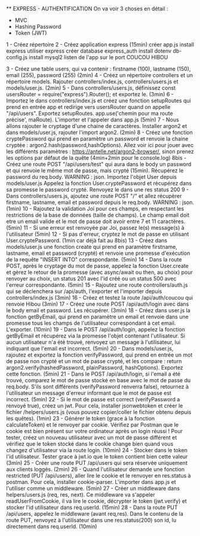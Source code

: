 \*\* EXPRESS - AUTHENTIFICATION
On va voir 3 choses en détail :

- MVC
- Hashing Password
- Token (JWT)

1 - Créez répertoire
2 - Créez application express (15min)
créer app.js
install express
utiliser express
créer database express_auth
install dotenv
db-config.js
install mysql2
listen de l'app sur le port
COUCOU HIBOU

3 - Créez une table users, qui va contenir : firstname (100), lastname (150), email (255), password (255) (2min)
4 - Créez un répertoire controllers et un répertoire models. Rajouter controllers/index.js, controllers/users.js et models/user.js. (2min)
5 - Dans controllers/users.js, définissez const usersRouter = require("express").Router(); et exportez le. (3min)
6 - Importez le dans controllers/index.js et créez une fonction setupRoutes qui prend en entrée app et redirige vers usersRouter quand on appelle "/api/users". Exportez setupRoutes. app.use('chemin pour ma route précise', maRoute). L'importer et l'appeler dans app.js (5min)
7 - Nous allons rajouter le cryptage d'une chaine de caractères. Installer argon2 et dans models/user.js, rajouter l'import argon2. (2min)
8 - Créez une fonction cryptePassword qui prend en paramètre un password et renvoie la chaine cryptée : argon2.hash(password,hashOptions). Allez voir ici pour jouer avec les différents paramètres : https://antelle.net/argon2-browser/, sinon prenez les options par défaut de la quête (4min+2min pour le console.log)
8bis - Créez une route POST "/api/users/test" qui aura dans le body un password et qui renvoie le même mot de passe, mais crypté (15min).
Récupérez le password du req.body. WARNING : json.
Importez l'objet User depuis models/user.js
Appelez la fonction User.cryptePassword et récupérez dans sa promesse le password crypté.
Renvoyez le dans une res status 200
9 - Dans controllers/users.js, ajoutez une route POST "/" et allez récupèrer firstname, lastname, email et password depuis le req.body. WARNING : json. (1min)
10 - Rajoutez la validation Joi pour ces champs, en respectant les restrictions de la base de données (taille de champs). Le champ email doit etre un email valide et le mot de passe doit avoir entre 7 et 11 caractères. (5min)
11 - Si une erreur est renvoyée par Joi, passez le(s) message(s) à l'utilisateur (5min)
12 - Si pas d'erreur, cryptez le mot de passe en utilisant User.cryptePassword. (1min car déjà fait au 8bis)
13 - Créez dans models/user.js une fonction create qui prend en paramètre firstname, lastname, email et password (crypté) et renvoie une promesse d'exécution de la requête "INSERT INTO" correspondante. (5min)
14 - Dans la route POST, après le cryptage du mot de passe, appelez la fonction User.create et gèrez le retour de la promesse (avec async/await ou then, au choix) pour renvoyer au choix, un status 201 avec l'id créé ou un status 500 avec l'erreur correspondante. (5min)
15 - Rajoutez une route controllers/auth.js qui se déclenchera sur /api/auth, l'exporter et l'importer depuis controllers/index.js (3min)
16 - Créez et testez la route /api/auth/coucou qui renvoie Hibou (3min)
17 - Créez une route POST /api/auth/login avec dans le body email et password. Les récupérer. (3min)
18 - Créez dans user.js la fonction getByEmail, qui prend en paramètre un email et renvoie dans une promesse tous les champs de l'utilisateur correspondant à cet email. L'exporter. (10min)
19 - Dans le POST /api/auth/login, appelez la fonction getByEmail et récupérez via la promesse l'objet contenant l'utilisateur. Si aucun utilisateur n'a été trouvé, renvoyez un message à l'utilisateur, lui indiquant que l'email est incorrect. (5min)
20 - Dans models/user.js, rajoutez et exportez la fonction verifyPassword, qui prend en entrée un mot de passe non crypté et un mot de passe crypté, et les compare : return argon2.verify(hashedPassword, plainPassword, hashOptions). Exportez cette fonction. (5min)
21 - Dans le POST /api/auth/login, si l'email a été trouvé, comparez le mot de passe stocké en base avec le mot de passe du req.body. S'ils sont différents (verifyPassword renverra false), retournez à l'utilisateur un message d'erreur informant que le mot de passe est incorrect. (5min)
22 - Si le mot de passe est correct (verifyPassword a renvoyé true), créez un jwt. Pour cela, installer jsonwebtoken et créer le fichier /helpers/users.js (vous pouvez copier/coller le fichier obtenu depuis les quêtes). (1min)
23 - Générer le token (grace à la fonction calculateToken) et le renvoyer par cookie. Vérifiez par Postman que le cookie est bien présent sur votre ordinateur après un login réussi ! Pour tester, créez un nouveau utilisateur avec un mot de passe différent et vérifiez que le token stocké dans le cookie change bien quand vous changez d'utilisateur via la route login. (10min)
24 - Stocker dans le token l'id utilisateur. Tester grace à jwt.io que le token contient bien cette valeur (3min)
25 - Créer une route PUT /api/users qui sera réservée uniquement aux clients loggés. (2min)
26 - Quand l'utilisateur demande une fonction restricted (PUT /api/users), aller lire le cookie et le renvoyer en res.status à postman. Pour cela, installer cookie-parser. L'importer dans app.js et l'utiliser comme un middleware. (5min)
27 - Créer un middleware dans helpers/users.js (req, res, next). Ce middleware va s'appeler readUserFromCookie, il va lire le cookie, décrypter le token (jwt.verify) et stocker l'id utilisateur dans req.userId. (15min)
28 - Dans la route PUT /api/users, appelez le middleware (avant req,res). Dans le contenu de la route PUT, renvoyez à l'utilisateur dans une res.status(200) son id, lu directement dans req.userId. (10min)
